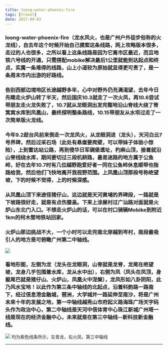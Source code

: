 ```yaml
---
title: loong-water-phoenix-fire
tags: [travel]
date: 2017-09-03
---
```


### loong-water-phoenix-fire（龙水凤火，也是广州户外徒步俗称的火龙线），自去年这个时候开始自己摸索这条线路，网上攻略版本很多，走过的人也很多，之所以看上这条线路是因为它离市区最近，而且地铁六号线的开通，只需搭配mobike解决最后1公里就能到达起点和终点，实属一条难得的线路，山上小道较为原始就显得更可贵了，是一条周末市内出游的好路线。

### 告别西部边境地区长途越野多年，心中对野外仍充满渴望，去年今日先瞎走火炉山转了半天，然后国庆10.3就走了一次火凤，再10.6尝试带朋友走火龙失败了，10.7就从龙眼洞出发完整地沿山脊线大绕了筲箕窝水库到凤凰山，最终探明整条路线，10.15带朋友从水坝过走了一次简单版火龙线。

### 今年9.2趁台风前来倒走一次龙凤火，从龙眼洞进（龙头），天河白云7号界碑，然后过采石场（此处有悬崖要爬壁，可以带妹子体验小惊险），上到雷达站公路，再到侵华日军碉堡遗址，杓麻山顶，接着就沿山脊线绕水库，期间要切过三段机耕路，最易迷路的地方属于公鱼岭，好在去年10.7时有几位越野跑爱好者一同在公鱼岭休息顺带也指路给我，然后他们飞快地离开我视野范围。上凤凰山顶那段号称绝望坡，下的时候不觉得，上的时候深感。

### 从凤凰山顶下来途径猪仔山，这边就是天河黄埔的界碑段，一路就是下坡路很好走，就是有点伤膝盖。下来上涂屋村过广汕路对面就是火炉山东北门入口。不想走火炉山的话，可以在村口骑辆Mobike到附近1km的柯木塱地铁站回家。

### 火炉山那边挑战不大，一个小时可以走完南北穿越到岑村，南段最吸引人的地方是可俯瞰广州第二中轴线。

![](http://wx1.sinaimg.cn/mw1024/67804861gy1fj6u5u371pj21kw23uk6d.jpg)

### 看地形图，左侧为龙（龙头在龙眼洞，山脊就是龙脊，龙尾在绝望坡，龙身几乎包围着水库，龙从水中出），右侧为凤（凤头在凤顶，身躯尾巴就是猪仔山、火炉山，凤凰火中涅槃），龙凤形如八卦阴阳，此乃风水宝地！以此作为第三条中轴线的北起点，沿着科韵路一路南下，经过信息港金融城，琶洲，大学城并一路延伸至南沙，将是广州未来十年的发展之地，第一中轴线越秀山市府起义路海珠广场天字码头作为政治中心，第二中轴线是天河中信体育中心珠江新城广州塔一线是现在的经济金融中心，未来就是在第三中轴线--新科技新金融线。

![](http://wx1.sinaimg.cn/mw1024/67804861gy1fj7b80u553j20o90g7k8q.jpg)
均为紫色线条所示，左青龙，右火凤，第三中轴线

* * *
